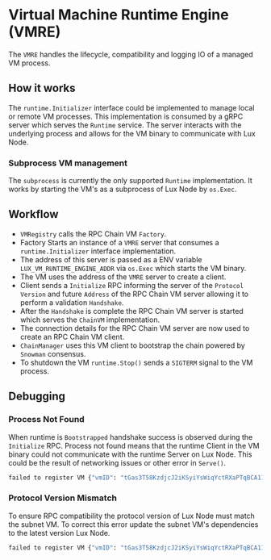 # Virtual Machine Runtime Engine (VMRE)

The `VMRE` handles the lifecycle, compatibility and logging IO of a managed VM process.

## How it works

The `runtime.Initializer` interface could be implemented to manage local or remote VM processes.
This implementation is consumed by a gRPC server which serves the `Runtime`
service. The server interacts with the underlying process and allows for the VM
binary to communicate with Lux Node.

### Subprocess VM management

The `subprocess` is currently the only supported `Runtime` implementation.
It works by starting the VM's as a subprocess of Lux Node by `os.Exec`.

## Workflow

- `VMRegistry` calls the RPC Chain VM `Factory`.
- Factory Starts an instance of a `VMRE` server that consumes a `runtime.Initializer` interface implementation.
- The address of this server is passed as a ENV variable `LUX_VM_RUNTIME_ENGINE_ADDR` via `os.Exec` which starts the VM binary.
- The VM uses the address of the `VMRE` server to create a client.
- Client sends a `Initialize` RPC informing the server of the `Protocol Version` and future `Address` of the RPC Chain VM server allowing it to perform a validation `Handshake`.
- After the `Handshake` is complete the RPC Chain VM server is started which serves the `ChainVM` implementation.
- The connection details for the RPC Chain VM server are now used to create an RPC Chain VM client.
- `ChainManager` uses this VM client to bootstrap the chain powered by `Snowman` consensus.
- To shutdown the VM `runtime.Stop()` sends a `SIGTERM` signal to the VM process.

## Debugging

### Process Not Found

When runtime is `Bootstrapped` handshake success is observed during the `Initialize` RPC. Process not found means that the runtime Client in the VM binary could not communicate with the runtime Server on Lux Node. This could be the result of networking issues or other error in `Serve()`.

```bash
failed to register VM {"vmID": "tGas3T58KzdjcJ2iKSyiYsWiqYctRXaPTqBCA11BqEkNg8kPc", "error": "handshake failed: timeout"}
```

### Protocol Version Mismatch

To ensure RPC compatibility the protocol version of Lux Node must match the subnet VM. To correct this error update the subnet VM's dependencies to the latest version Lux Node.

```bash
failed to register VM {"vmID": "tGas3T58KzdjcJ2iKSyiYsWiqYctRXaPTqBCA11BqEkNg8kPc", "error": "handshake failed: protocol version mismatch node: 19 vm: 18"}
```
